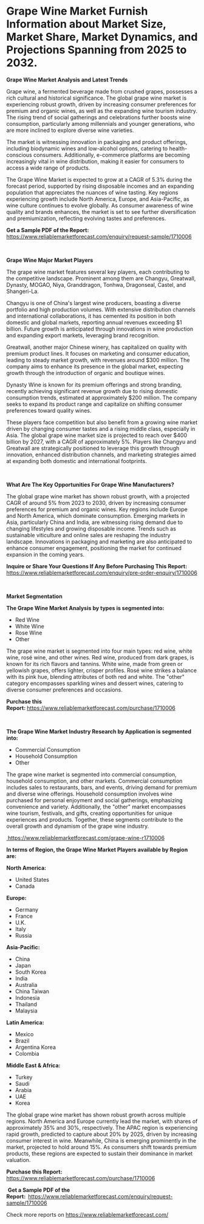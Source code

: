 <p><h1>Grape Wine Market Furnish Information about Market Size, Market Share, Market Dynamics, and Projections Spanning from 2025 to 2032.</h1></p><p><strong>Grape Wine Market Analysis and Latest Trends</strong></p>
<p><p>Grape wine, a fermented beverage made from crushed grapes, possesses a rich cultural and historical significance. The global grape wine market is experiencing robust growth, driven by increasing consumer preferences for premium and organic wines, as well as the expanding wine tourism industry. The rising trend of social gatherings and celebrations further boosts wine consumption, particularly among millennials and younger generations, who are more inclined to explore diverse wine varieties.</p><p>The market is witnessing innovation in packaging and product offerings, including biodynamic wines and low-alcohol options, catering to health-conscious consumers. Additionally, e-commerce platforms are becoming increasingly vital in wine distribution, making it easier for consumers to access a wide range of products.</p><p>The Grape Wine Market is expected to grow at a CAGR of 5.3% during the forecast period, supported by rising disposable incomes and an expanding population that appreciates the nuances of wine tasting. Key regions experiencing growth include North America, Europe, and Asia-Pacific, as wine culture continues to evolve globally. As consumer awareness of wine quality and brands enhances, the market is set to see further diversification and premiumization, reflecting evolving tastes and preferences.</p></p>
<p><strong>Get a Sample PDF of the Report:&nbsp;</strong> <a href="https://www.reliablemarketforecast.com/enquiry/request-sample/1710006?utm_campaign=1140&utm_medium=2&utm_source=Github&utm_content=ia&utm_term=10012025&utm_id=grape-wine">https://www.reliablemarketforecast.com/enquiry/request-sample/1710006</a></p>
<p>&nbsp;</p>
<p><strong>Grape Wine Major Market Players</strong></p>
<p><p>The grape wine market features several key players, each contributing to the competitive landscape. Prominent among them are Changyu, Greatwall, Dynasty, MOGAO, Niya, Granddragon, Tonhwa, Dragonseal, Castel, and Shangeri-La. </p><p>Changyu is one of China's largest wine producers, boasting a diverse portfolio and high production volumes. With extensive distribution channels and international collaborations, it has cemented its position in both domestic and global markets, reporting annual revenues exceeding $1 billion. Future growth is anticipated through innovations in wine production and expanding export markets, leveraging brand recognition.</p><p>Greatwall, another major Chinese winery, has capitalized on quality with premium product lines. It focuses on marketing and consumer education, leading to steady market growth, with revenues around $300 million. The company aims to enhance its presence in the global market, expecting growth through the introduction of organic and boutique wines.</p><p>Dynasty Wine is known for its premium offerings and strong branding, recently achieving significant revenue growth due to rising domestic consumption trends, estimated at approximately $200 million. The company seeks to expand its product range and capitalize on shifting consumer preferences toward quality wines.</p><p>These players face competition but also benefit from a growing wine market driven by changing consumer tastes and a rising middle class, especially in Asia. The global grape wine market size is projected to reach over $400 billion by 2027, with a CAGR of approximately 5%. Players like Changyu and Greatwall are strategically positioned to leverage this growth through innovation, enhanced distribution channels, and marketing strategies aimed at expanding both domestic and international footprints.</p></p>
<p>&nbsp;</p>
<p><strong>What Are The Key Opportunities For Grape Wine Manufacturers?</strong></p>
<p><p>The global grape wine market has shown robust growth, with a projected CAGR of around 5% from 2023 to 2030, driven by increasing consumer preferences for premium and organic wines. Key regions include Europe and North America, which dominate consumption. Emerging markets in Asia, particularly China and India, are witnessing rising demand due to changing lifestyles and growing disposable income. Trends such as sustainable viticulture and online sales are reshaping the industry landscape. Innovations in packaging and marketing are also anticipated to enhance consumer engagement, positioning the market for continued expansion in the coming years.</p></p>
<p><strong>Inquire or Share Your Questions If Any Before Purchasing This Report:</strong> <a href="https://www.reliablemarketforecast.com/enquiry/pre-order-enquiry/1710006?utm_campaign=1140&utm_medium=2&utm_source=Github&utm_content=ia&utm_term=10012025&utm_id=grape-wine">https://www.reliablemarketforecast.com/enquiry/pre-order-enquiry/1710006</a></p>
<p>&nbsp;</p>
<p><strong>Market Segmentation</strong></p>
<p><strong>The Grape Wine Market Analysis by types is segmented into:</strong></p>
<p><ul><li>Red Wine</li><li>White Wine</li><li>Rose Wine</li><li>Other</li></ul></p>
<p><p>The grape wine market is segmented into four main types: red wine, white wine, rosé wine, and other wines. Red wine, produced from dark grapes, is known for its rich flavors and tannins. White wine, made from green or yellowish grapes, offers lighter, crisper profiles. Rosé wine strikes a balance with its pink hue, blending attributes of both red and white. The "other" category encompasses sparkling wines and dessert wines, catering to diverse consumer preferences and occasions.</p></p>
<p><strong>Purchase this Report:&nbsp;</strong><a href="https://www.reliablemarketforecast.com/purchase/1710006?utm_campaign=1140&utm_medium=2&utm_source=Github&utm_content=ia&utm_term=10012025&utm_id=grape-wine">https://www.reliablemarketforecast.com/purchase/1710006</a></p>
<p>&nbsp;</p>
<p><strong>The Grape Wine Market Industry Research by Application is segmented into:</strong></p>
<p><ul><li>Commercial Consumption</li><li>Household Consumption</li><li>Other</li></ul></p>
<p><p>The grape wine market is segmented into commercial consumption, household consumption, and other markets. Commercial consumption includes sales to restaurants, bars, and events, driving demand for premium and diverse wine offerings. Household consumption involves wine purchased for personal enjoyment and social gatherings, emphasizing convenience and variety. Additionally, the "other" market encompasses wine tourism, festivals, and gifts, creating opportunities for unique experiences and products. Together, these segments contribute to the overall growth and dynamism of the grape wine industry.</p></p>
<p><a href="https://www.reliablemarketforecast.com/grape-wine-r1710006?utm_campaign=1140&utm_medium=2&utm_source=Github&utm_content=ia&utm_term=10012025&utm_id=grape-wine">&nbsp;https://www.reliablemarketforecast.com/grape-wine-r1710006</a></p>
<p><strong>In terms of Region, the Grape Wine Market Players available by Region are:</strong></p>
<p>
    <p> <strong> North America: </strong>
        <ul>
            <li>United States</li>
            <li>Canada</li>
        </ul>
        </p> 
    <p> <strong> Europe: </strong>
        <ul>
            <li>Germany</li>
            <li>France</li>
            <li>U.K.</li>
            <li>Italy</li>
            <li>Russia</li>
        </ul>
        </p> 
    <p> <strong> Asia-Pacific: </strong>
        <ul>
            <li>China</li>
            <li>Japan</li>
            <li>South Korea</li>
            <li>India</li>
            <li>Australia</li>
            <li>China Taiwan</li>
            <li>Indonesia</li>
            <li>Thailand</li>
            <li>Malaysia</li>
        </ul>
        </p> 
    <p> <strong> Latin America: </strong>
        <ul>
            <li>Mexico</li>
            <li>Brazil</li>
            <li>Argentina Korea</li>
            <li>Colombia</li>
        </ul>
        </p> 
    <p> <strong> Middle East & Africa: </strong>
        <ul>
            <li>Turkey</li>
            <li>Saudi</li>
            <li>Arabia</li>
            <li>UAE</li>
            <li>Korea</li>
        </ul>
    </p>
    </p>
<p><p>The global grape wine market has shown robust growth across multiple regions. North America and Europe currently lead the market, with shares of approximately 35% and 30%, respectively. The APAC region is experiencing rapid growth, predicted to capture about 20% by 2025, driven by increasing consumer interest in wine. Meanwhile, China is emerging prominently in the market, projected to hold around 15%. As consumers shift towards premium products, these regions are expected to sustain their dominance in market valuation.</p></p>
<p><strong>Purchase this Report: </strong><a href="https://www.reliablemarketforecast.com/purchase/1710006?utm_campaign=1140&utm_medium=2&utm_source=Github&utm_content=ia&utm_term=10012025&utm_id=grape-wine">https://www.reliablemarketforecast.com/purchase/1710006</a></p>
<p>&nbsp;<strong>Get a Sample PDF of the Report:&nbsp;&nbsp;</strong><a href="https://www.reliablemarketforecast.com/enquiry/request-sample/1710006?utm_campaign=1140&utm_medium=2&utm_source=Github&utm_content=ia&utm_term=10012025&utm_id=grape-wine">https://www.reliablemarketforecast.com/enquiry/request-sample/1710006</a></p>
<p><strong></strong></p>
<p>Check more reports on <a href="https://www.reliablemarketforecast.com/?utm_campaign=1140&utm_medium=2&utm_source=Github&utm_content=ia&utm_term=10012025&utm_id=grape-wine">https://www.reliablemarketforecast.com/</a></p>